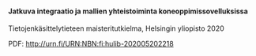 #### Jatkuva integraatio ja mallien yhteistoiminta koneoppimissovelluksissa

Tietojenkäsittelytieteen maisteritutkielma, Helsingin yliopisto 2020

PDF: http://urn.fi/URN:NBN:fi:hulib-202005202218
